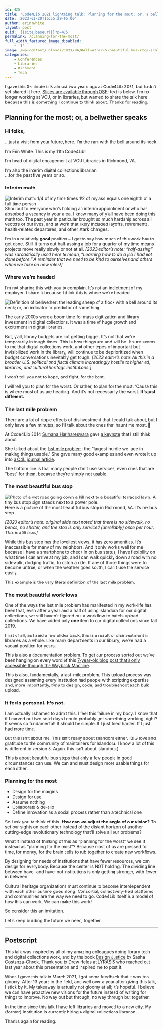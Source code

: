 ```yaml
---
id: 425
title: 'Code4Lib 2021 lightning talk: Planning for the most; or, a bellwether speaks'
date: '2023-01-20T16:55:29-05:00'
author: erinrwhite
layout: post
guid: '{{site.baseurl}}?p=425'
permalink: /planning-for-the-most/
full_width_featured_image_disabled:
    - '1'
image: /wp-content/uploads/2022/06/Bellwether-5-beautiful-bus-stop-scaled.jpg
categories:
    - Conferences
    - Libraries
    - Richmond
    - Tech
---
```


I gave this 5-minute talk almost two years ago at Code4Lib 2021, but hadn’t yet shared it here. [Slides are available through OSF](http://dx.doi.org/10.17605/OSF.IO/92P38); text is below. I’m no longer working at VCU, or in libraries, but wanted to share the talk here because this is something I continue to think about. Thanks for reading.

## Planning for the most; or, a bellwether speaks

### Hi folks,

…just a visit from your future, here. I’m the ram with the bell around its neck.

I’m Erin White. This is my 11th Code4Lib!

I’m head of digital engagement at VCU Libraries in Richmond, VA.

I’m also the interim digital collections librarian  
…for the past five years or so.

### Interim math

![Interim math: 1/4 of my time times 1/2 of my ass equals one eighth of a full time person]({{site.baseurl}}assets/2013-2024//2022/06/Bellwether-2-Interim-math.png)Shoutout to everyone who’s holding an interim appointment or who has absorbed a vacancy in your area. I know many of y’all have been doing this math too. The past year in particular brought so much hardship across all vectors of our lives, and at work that likely included layoffs, retirements, health-related departures, and other stark changes.

I’m in a relatively **good** position – I get to say how much of this work has to get done. Still, it turns out half-assing a job for a quarter of my time means projects move really slowly or not at all. *\[2023 editor’s note: “half-assing” was sarcastically used here to mean, “Learning how to do a job I had not done before.” A reminder that we need to be kind to ourselves and others when we take on new roles!\]*

### Where we’re headed

I’m not sharing this with you to complain. It’s not an indictment of my employer. I share it because I think this is where we’re headed.

![Definition of bellwether: the leading sheep of a flock with a bell around its neck; or, an indicator or predictor of something]({{site.baseurl}}assets/2013-2024//2022/06/Bellwether-3-definition.png)

The early 2000s were a boom time for mass digitization and library investment in digital collections. It was a time of huge growth and excitement in digital libraries.

But, y’all, library budgets are not getting bigger. It’s not that we’re temporarily in tough times. This is how things are and will be. It sure seems to me that digital collections work, and other types of important but invisibilized work in the library, will continue to be deprioritized when budget conversations inevitably get tough. *\[2023 editor’s note: All this in a broader U.S. political and fiscal climate increasingly hostile to higher ed, libraries, and cultural heritage institutions.\]*

I won’t tell you not to hope, and fight, for the best.

I will tell you to plan for the worst. Or rather, to plan for the most. ‘Cause this is where most of us are heading. And it’s not necessarily the worst. **It’s just different.**

### The last mile problem

There are a lot of ripple effects of disinvestment that I could talk about, but I only have a few minutes, so I’ll talk about the ones that haunt me most. 🙂

At Code4Lib 2014 [Sumana Harihareswara](https://www.harihareswara.net/) gave [a keynote](https://wiki.code4lib.org/2014_Keynote_by_Sumana_Harihareswara) that I still think about.

She talked about the [last mile problem](https://en.wikipedia.org/wiki/Last_mile_(transportation)): the “largest hurdle we face in making things usable.” She gave many good examples and even wrote it up into [a C4L journal article](https://journal.code4lib.org/articles/10482).

The bottom line is that many people don’t use services, even ones that are “best” for them, because they’re simply not usable.

### The most beautiful bus stop

![Photo of a wet road going down a hill next to a beautiful terraced lawn. A tiny bus stop sign stands next to a power pole.]({{site.baseurl}}assets/2013-2024//2022/06/Bellwether-5-beautiful-bus-stop-1024x668.jpg)Here is a picture of the most beautiful bus stop in Richmond, VA. It’s my bus stop.

*\[2023 editor’s note: original slide text noted that there is no sidewalk, no bench, no shelter, and the stop is only serviced (unreliably) once per hour. This is still true.\]*

While this bus stop has the loveliest views, it has zero amenities. It’s inaccessible for many of my neighbors. And it only works well for me because I have a smartphone to check in on bus status, I have flexibility on what time I can arrive at my job, and I can walk quickly down a road with no sidewalk, dodging traffic, to catch a ride. If any of those things were to become untrue, or when the weather goes south, I can’t use the service easily.

This example is the very literal definition of the last mile problem.

### The most beautiful workflows

One of the ways the last mile problem has manifested in my work-life has been that, even after a year and a half of using Islandora for our digital collections, we still haven’t figured out a workflow to batch-upload collections. We have added only **one** item to our digital collections since fall 2019.

First of all, as I said a few slides back, this is a result of disinvestment in libraries as a whole. Like many departments in our library, we’ve had a vacant position for years.

This is also a documentation problem. To get our process sorted out we’ve been hanging on every word of this [7-year-old blog post that’s only accessible through the Wayback Machine](https://web.archive.org/web/20200203174629/https://digitalscholarship.utsc.utoronto.ca/content/blogs/converting-spreadsheets-modsxml-using-open-refine).

This is also, fundamentally, a last-mile problem. This upload process was designed assuming every institution had people with scripting expertise and, more importantly, *time* to design, code, and troubleshoot each bulk upload.

### It feels personal. It’s not.

I am actually ashamed to admit this. I feel this failure in my body. I know that if I carved out two solid days I could probably get something working, right? It seems so fundamental! It should be simple. If I just tried harder. If I just had more time.

But this isn’t about me. This isn’t really about Islandora either. (BIG love and gratitude to the community of maintainers for Islandora. I know a lot of this is different in version 8. Again, this isn’t about Islandora.)

This is about beautiful bus stops that only a few people in good circumstances can use. We can and must design more usable things for each other.

### Planning for the most

- Design for the margins
- Design for use
- Assume nothing
- Collaborate &amp; de-silo
- Define innovation as a social process rather than a technical one

So I ask you to think of this. **How can we adjust the angle of our vision?** To set our sights on each other instead of the distant horizon of another cutting-edge revolutionary technology that’ll solve all our problems?

What if instead of thinking of this as “planning for the worst” we see it instead as “planning for the most”? Because most of us are pressed for time, for money, for the brain cells to rub together to create new workflows.

By designing for needs of institutions that have fewer resources, we can design for everybody. Because the center is NOT holding. The dividing line between have- and have-not institutions is only getting stronger, with fewer in between.

Cultural heritage organizations must continue to become interdependent with each other as time goes along. Consortial, collectively-held platforms and communities are the way we need to go. Code4Lib itself is a model of how this can work. We can make this work!

So consider this an invitation.

Let’s keep building the future we need, together.

---

## Postscript

This talk was inspired by all of my amazing colleagues doing library tech and digital collections work, and by the book [Design Justice](https://design-justice.pubpub.org/) by Sasha Costanza-Chock. Thank you to Drew Heles at LYRASIS who reached out last year about this presentation and inspired me to post it.

When I gave this talk in March 2021, I got some feedback that it was too gloomy. After 13 years in the field, and well over a year after giving this talk, I stick by it. My takeaway is actually not gloomy at all; it’s hopeful. I believe we can have proactive new visions for the future instead of waiting for things to improve. No way out but through, no way through but together.

In the time since this talk I have left libraries and moved to a new city. My (former) institution is currently hiring a digital collections librarian.

Thanks again for reading.